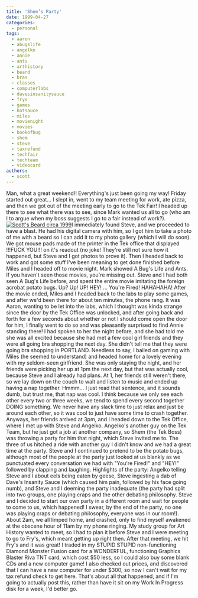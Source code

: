 ```yaml
---
title: 'Shem’s Party'
date: 1999-04-27
categories:
  - personal
tags:
  - aaron
  - abugslife
  - angelko
  - annie
  - ants
  - arthistory
  - beard
  - bras
  - classes
  - computerlabs
  - davesinsanitysauce
  - frys
  - games
  - hotsauce
  - miles
  - movienight
  - movies
  - bookofbug
  - shem
  - steve
  - taxrefund
  - techfair
  - techteam
  - videocard
authors:
  - scott
---
```


Man, what a great weekend!! Everything's just been going my way! Friday started out great… I slept in, went to my team meeting for work, ate pizza, and then we got out of the meeting early to go to the Tek Fair! I headed up there to see what there was to see, since Mark wanted us all to go (who am I to argue when my boss suggests I go to a fair instead of work?). [![Scott's Beard circa 1999](/images/2840578743_67f2922ca1_m.jpg)](http://www.flickr.com/photos/spaceninja/2840578743/)I immediately found Steve, and we proceeded to have a blast. He had his digital camera with him, so I got him to take a photo of me with a beard so I can add it to my photo gallery (which I will do soon). We got mouse pads made of the printer in the Tek office that displayed !!!FUCK YOU!!! on it's readout (no joke! They're still not sure how it happened, but Steve and I got photos to prove it). Then I headed back to work and got some stuff I've been meaning to get done finished before Miles and I headed off to movie night. Mark showed A Bug's Life and Ants. If you haven't seen those movies, you're missing out. Steve and I had both seen A Bug's Life before, and spent the entire movie imitating the foreign acrobat potato bugs. Up? Up! UP! HEY! … You're Fired! HAHAHAHA! After the movie ended, Miles and I headed back to the labs to play some games, and after we'd been there for about ten minutes, the phone rang. It was Aaron, wanting to be let into the labs, which I thought was kinda strange since the door by the Tek Office was unlocked, and after going back and forth for a few seconds about whether or not I should come open the door for him, I finally went to do so and was pleasantly surprised to find Annie standing there! I had spoken to her the night before, and she had told me she was all excited because she had met a few cool girl friends and they were all going bra shopping the next day. She didn't tell me that they were going bra shopping in PORTLAND. Needless to say, I bailed on gaming with Miles (he seemed to understand) and headed home for a lovely evening with my seldom-seen girlfriend. She was only staying the night, and her friends were picking her up at 1pm the next day, but that was actually cool, because Steve and I already had plans. At 1, her friends still weren't there, so we lay down on the couch to wait and listen to music and ended up having a nap together. Hmmm… I just read that sentence, and it sounds dumb, but trust me, that nap was cool. I think because we only see each other every two or three weeks, we tend to spend every second together DOING something. We never have any slack time to just relax and just be around each other, so it was cool to just have some time to crash together. Anyways, her friends arrived at 3pm, and I headed down to the Tek Office, where I met up with Steve and Angelko. Angelko's another guy on the Tek Team, but he just got a job at another company, so Shem (the Tek Boss) was throwing a party for him that night, which Steve invited me to. The three of us hitched a ride with another guy I didn't know and we had a great time at the party. Steve and I continued to pretend to be the potato bugs, although most of the people at the party just looked at us blankly as we punctuated every conversation we had with "You're Fired!" and "HEY!" followed by clapping and laughing. Highlights of the party: Angelko telling Steve and I about eels being eaten by geese, Steve ingesting a dab of Dave's Insanity Sauce (which caused him pain, followed by his face going numb), and Steve and I deeming the party inadequate (the party had split into two groups, one playing craps and the other debating philosophy. Steve and I decided to start our own party in a different room and wait for people to come to us, which happened! I swear, by the end of the party, no one was playing craps or debating philosophy, everyone was in our room!). About 2am, we all limped home, and crashed, only to find myself awakened at the obscene hour of 11am by my phone ringing. My study group for Art History wanted to meet, so I had to plan it before Steve and I were meeting to go to Fry's, which meant getting up right then. After that meeting, we hit Fry's and it was great! I traded in my STUPID STUPID non-functioning Diamond Monster Fusion card for a WONDERFUL, functioning Graphics Blaster Riva TNT card, which cost $50 less, so I could also buy some blank CDs and a new computer game! I also checked out prices, and discovered that I can have a new computer for under $300, so now I can't wait for my tax refund check to get here. That's about all that happened, and if I'm going to actually post this, rather than have it sit on my Work In Progress disk for a week, I'd better go.
